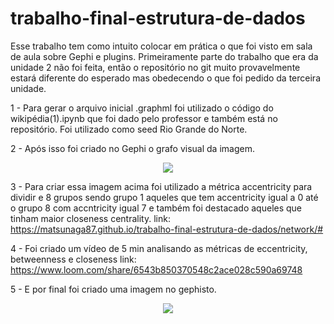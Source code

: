# trabalho-final-estrutura-de-dados
Esse trabalho tem como intuito colocar em prática o que foi visto em sala de aula sobre Gephi e plugins. Primeiramente parte do trabalho que era da unidade 2 não foi feita, então o repositório no git muito provavelmente estará diferente do esperado  mas obedecendo o que foi pedido da terceira unidade.

1 - Para gerar o arquivo inicial  .graphml foi utilizado o código do wikipédia(1).ipynb que foi dado pelo professor e também  está no repositório. Foi utilizado  como seed Rio Grande do Norte. 

2 - Após isso foi criado no Gephi o grafo visual da imagem.

<div align="center">
<img src="https://user-images.githubusercontent.com/47721533/207745632-87ed68c4-9b87-461f-97be-56b35e6df898.png" />
</div>

3 - Para criar essa imagem acima foi utilizado a métrica accentricity para dividir e 8 grupos sendo grupo 1  aqueles que tem accentricity igual a 0  até o grupo 8 com accntricity igual 7 e também foi destacado aqueles que tinham maior closeness centrality.
link: https://matsunaga87.github.io/trabalho-final-estrutura-de-dados/network/#

4 - Foi criado um vídeo de 5 min analisando as métricas de eccentricity, betweenness e closeness link: https://www.loom.com/share/6543b850370548c2ace028c590a69748
 
5 - E por final foi criado uma imagem no gephisto.

<div align="center">
<img src="https://user-images.githubusercontent.com/47721533/207869907-442a5e26-2059-4213-bf37-202a1341a8ba.png" />
</div>


 

